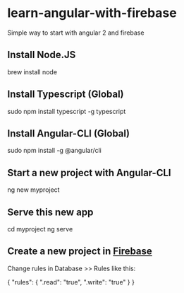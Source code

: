 # learn-angular-with-firebase

Simple way to start with angular 2 and firebase

## Install Node.JS

brew install node

## Install Typescript (Global)

sudo npm install typescript -g typescript

## Install Angular-CLI (Global)

sudo npm install -g @angular/cli

## Start a new project with Angular-CLI

ng new myproject

## Serve this new app

cd myproject
ng serve

## Create a new project in [Firebase](https://firebase.google.com/?hl=pt-br"target="_blank )

Change rules in Database >> Rules like this:

{
  "rules": {
    ".read": "true",
    ".write": "true"
  }
}
